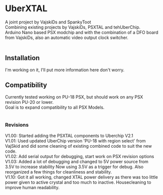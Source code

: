 # UberXTAL
A joint project by VajskiDs and SpankyToot<br />
Combining existing projects by VajskiDs, PSXTAL and tehUberChip.<br />
Arduino Nano based PSX modchip and with the combination of a DFO board from VajskiDs, also an automatic video output clock switcher.<br />
<br />
## Installation<br />
I'm working on it, I'll put more information here don't worry.
<br />
## Compatibility<br />
Currently tested working on PU-18 PSX, but should work on any PSX revision PU-20 or lower.<br />
Goal is to expand compatibility to all PSX Models.<br />
<br />
### Revisions
V1.00: Started adding the PSXTAL components to Uberchip V2.1<br />
V1.01: Used updated UberChip version 'PU-18 with region select' from VajSkid and did some cleaning of existing combined code to suit the new code.<br />
V1.02: Add serial output for debugging, start work on PSX revision options<br />
V1.03: Added a lot of debugging and changed to 5V power source from 3.5V to increase stability Now using 3.5V as a trigger for debug. Also reorganized a few things for cleanliness and stability.<br />
V1.10: Got it all working, changed XTAL power delivery as there was too little power given to active crystal and too much to inactive. Housecleaning to improve human readability.<br />
